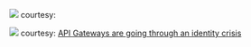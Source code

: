 ![](https://i2.wp.com/www.docker.com/blog/wp-content/uploads/Cool-Hacks-Gloo-Blog-image-1.png?resize=1024%2C607&ssl=1)
courtesy: [](https://www.docker.com/blog/cool-hacks-spotlight-gloo-function-gateway/)

![](https://solo.io/wp-content/uploads/2020/03/1_1AxVbuLnpiDD4e0J3IvSP3Q.png)
courtesy: [API Gateways are going through an identity crisis](https://www.solo.io/blog/api-gateway-identity-crisis/)
